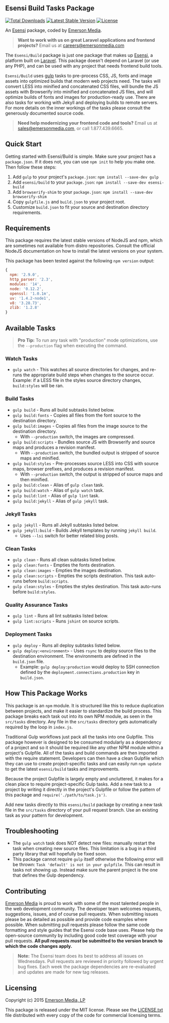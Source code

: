 ## Esensi Build Tasks Package

[![Total Downloads](https://img.shields.io/github/downloads/esensi/build/latest/total.svg?style=flat-square)](https://github.com/esensi/build/releases)
[![Latest Stable Version](https://img.shields.io/github/release/esensi/build.svg?style=flat-square)](https://github.com/esensi/build/releases)
[![License](https://img.shields.io/badge/license-MIT-blue.svg?style=flat-square)](https://github.com/esensi/build#licensing)

An [Esensi](https://github.com/esensi) package, coded by [Emerson Media](https://www.emersonmedia.com).

> **Want to work with us on great Laravel applications and frontend projects?**
Email us at [careers@emersonmedia.com](https://www.emersonmedia.com/contact)

The `Esensi/Build` package is just one package that makes up [Esensi](https://github.com/esensi), a platform built on [Laravel](http://laravel.com). This package doesn't depend on Laravel (or use any PHP), and can be used with any project that needs frontend build tools.

`Esensi/Build` uses [gulp](http://gulpjs.com/) tasks to pre-process CSS, JS, fonts and image assets into optimized builds that modern web projects need. The tasks will convert LESS into minified and concatenated CSS files, will bundle the JS assets with Browserify into minified and concatenated JS files, and will optimize builds of fonts and images for production-ready use. There are also tasks for working with Jekyll and deploying builds to remote servers. For more details on the inner workings of the tasks please consult the generously documented source code.

> **Need help modernizing your frontend code and tools?**
Email us at [sales@emersonmedia.com](https://www.emersonmedia.com/contact), or call 1.877.439.6665.


## Quick Start

Getting started with Esensi/Build is simple. Make sure your project has a `package.json`. If it does not, you can use `npm init` to help you make one. Then follow these steps:

1. Add `gulp` to your project's `package.json`: `npm install --save-dev gulp`
2. Add `esensi/build` to your `package.json`: `npm install --save-dev esensi-build`
3. Add `browserify-shim` to your `package.json`: `npm install --save-dev browserify-shim`
4. Copy `gulpfile.js` and `build.json` to your project root.
5. Customize `build.json` to fit your source and destination directory requirements.


## Requirements

This package requires the latest stable versions of NodeJS and npm, which are sometimes not available from distro repositories. Consult the official NodeJS documentation on how to install the latest versions on your system.

This package has been tested against the following `npm version` output:

```js
{
  npm: '2.9.0',
  http_parser: '2.3',
  modules: '14',
  node: '0.12.2',
  openssl: '1.0.1m',
  uv: '1.4.2-node1',
  v8: '3.28.73',
  zlib: '1.2.8'
}
```


## Available Tasks

> **Pro Tip:** To run any task with "production" mode optimizations, use the `--production` flag when executing the command.


### Watch Tasks

- `gulp watch` - This watches all source directories for changes, and re-runs the appropriate build steps when changes to the source occur. Example: if a LESS file in the styles source directory changes, `build:styles` will be ran.


### Build Tasks

- `gulp build` - Runs all build subtasks listed below.
- `gulp build:fonts` - Copies all files from the font source to the destination directory.
- `gulp build:images` - Copies all files from the image source to the destination directory.
    - With `--production` switch, the images are compressed.
- `gulp build:scripts` - Bundles source JS with Browserify and source maps and produces a revision manifest.
    - With `--production` switch, the bundled output is stripped of source maps and minified.
- `gulp build:styles` - Pre-processes source LESS into CSS with source maps, browser prefixes, and produces a revision manifest.
    - With `--production` switch, the output is stripped of source maps and then minified.
- `gulp build:clean` - Alias of `gulp clean` task.
- `gulp build:watch` - Alias of `gulp watch` task.
- `gulp build:lint` - Alias of `gulp lint` task.
- `gulp build:jekyll` - Alias of `gulp jekyll` task.


### Jekyll Tasks
- `gulp jekyll` - Runs all Jekyll subtasks listed below.
- `gulp jekyll:build` - Builds Jekyll templates by running `jekyll build`.
    - Uses `--lsi` switch for better related blog posts.


### Clean Tasks

- `gulp clean` - Runs all clean subtasks listed below.
- `gulp clean:fonts` - Empties the fonts destination.
- `gulp clean:images` - Empties the images destination.
- `gulp clean:scripts` - Empties the scripts destination. This task auto-runs before `build:scripts`.
- `gulp clean:styles` - Empties the styles destination. This task auto-runs before `build:styles`.


### Quality Assurance Tasks

- `gulp lint` - Runs all lint subtasks listed below.
- `gulp lint:scripts` - Runs `jshint` on source scripts.


### Deployment Tasks

- `gulp deploy` - Runs all deploy subtasks listed below.
- `gulp deploy:<environment>` - Uses `rsync` to deploy source files to the destination environment. The environments are defined in the `build.json` file.
    - Example: `gulp deploy:production` would deploy to SSH connection defined by the `deployment.connections.production` key in `build.json`.


## How This Package Works

This package is an `npm` module. It is structured like this to reduce duplication between projects, and make it easier to standardize the build process. This package breaks each task out into its own NPM module, as seen in the `src/tasks` directory. Any file in the `src/tasks` directory gets automatically required by the loop in `index.js`.

Traditional Gulp workflows just pack all the tasks into one Gulpfile. This package however is designed to be consumed modularly as a dependency of a project and so it should be required like any other NPM module within a project's Gulpfile. All of the tasks and build commands are then imported with the require statement. Developers can then have a clean Gulpfile which they can use to create project-specific tasks and can easily run `npm update` to get the latest `esensi/build` tasks and improvements.

Because the project Gulpfile is largely empty and uncluttered, it makes for a clean place to require project-specific Gulp tasks. Add a new task to a project by writing it directly in the project's Gulpfile or follow the pattern of this package and `require('./path/to/task.js')`.

Add new tasks directly to this `esensi/build` package by creating a new task file in the `src/tasks` directory of your pull request branch. Use an existing task as your pattern for development.


## Troubleshooting

- The `gulp watch` task does NOT detect new files: manually restart the task when creating new source files. This limitation is a bug in a third party library that will hopefully be fixed soon.
- This package cannot require `gulp` itself otherwise the following error will be thrown: `Task 'default' is not in your gulpfile`. This can result in tasks not showing up. Instead make sure the parent project is the one that defines the Gulp dependency.


## Contributing

[Emerson Media](https://www.emersonmedia.com) is proud to work with some of the most talented people in the web development community. The developer team welcomes requests, suggestions, issues, and of course pull requests. When submitting issues please be as detailed as possible and provide code examples where possible. When submitting pull requests please follow the same code formatting and style guides that the Esensi code base uses. Please help the open-source community by including good code test coverage with your pull requests. **All pull requests _must_ be submitted to the version branch to which the code changes apply.**

> **Note:** The Esensi team does its best to address all issues on Wednesdays. Pull requests are reviewed in priority followed by urgent bug fixes. Each week the package dependencies are re-evaluated and updates are made for new tag releases.


## Licensing

Copyright (c) 2015 [Emerson Media, LP](https://www.emersonmedia.com)

This package is released under the MIT license. Please see the [LICENSE.txt](https://github.com/esensi/model/blob/master/LICENSE.txt) file distributed with every copy of the code for commercial licensing terms.

